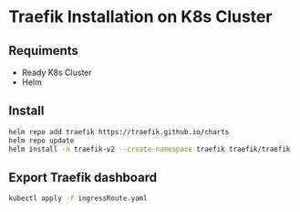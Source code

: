 # Traefik Installation on K8s Cluster

## Requiments

- Ready K8s Cluster
- Helm

## Install

```bash
helm repo add traefik https://traefik.github.io/charts
helm repo update
helm install -n traefik-v2 --create-namespace traefik traefik/traefik
```

## Export Traefik dashboard

```bash
kubectl apply -f ingressRoute.yaml
```